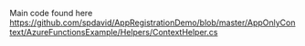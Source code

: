 Main code found here https://github.com/spdavid/AppRegistrationDemo/blob/master/AppOnlyContext/AzureFunctionsExample/Helpers/ContextHelper.cs
